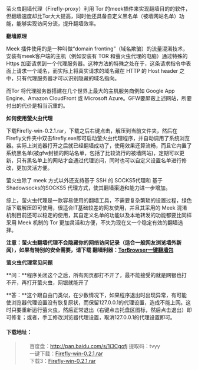 萤火虫翻墙代理（Firefly-proxy）利用 Tor 的meek插件来实现翻墙目的的软件，但翻墙速度却比Tor大大提高，同时他还具备自定义黑名单（被墙网站名单）功能，能够实现访问分流，提升翻墙效率。

**翻墙原理**

Meek 插件使用的是一种叫做“domain fronting”（域名欺骗）的流量混淆技术，安装有meek客户端的主机（例如安装有 TOR 和萤火虫代理的电脑）通过特殊的 Https 加密请求到一个代理服务器。这种方法的特殊之处在于，这条请求指令中表面上请求一个域名，而实际上将真实请求的域名藏在 HTTP 的 Host header 之中，只有代理服务器才可以识别隐藏的域名指向。

而Tor 将代理服务器搭建在几个世界上最大的主机服务商例如 Google App Engine、Amazon CloudFront 或 Microsoft Azure。GFW要屏蔽上述网站，所要付出的代价是相当沉重的。

**如何使用萤火虫代理**

下载Firefly-win-0.2.1.rar，下载之后右键点击，解压到当前文件夹，然后在Firefly文件夹中双击firefly.exe即可启动萤火虫代理程序，并自动调用了系统浏览器。实际上浏览器打开之后就已经翻墙成功了，使用效果还算流畅，而且它内置了系统黑名单(被gfw封锁的网站名单，包括了比较流行的被墙网站)，定期可以更新，只有黑名单上的网站才会通过代理访问，同时也可以自定义设置名单进行修改，更加灵活方便。

萤火虫除了 meek 方式以外还支持基于 SSH 的 SOCKS5代理和 基于Shadowsocks的SOCKS5 代理方式，使其翻墙渠道和能力进一步增加。

综上，萤火虫代理是一款容易使用的翻墙工具，不需要复杂繁琐的设置过程，绿色版下载解压即可使用，很适合IT基础较差的网友使用，并且其采用的 Meek 混淆机制目前还可以稳定的使用，其自定义名单的功能以及本地转发的功能都要比同样采用 Meek 机制的 Tor 更加灵活和方便，不失为现在又一个稳定有效的翻墙选择。

**注意：萤火虫翻墙代理不会隐藏你的网络访问记录（适合一般网友浏览墙外新闻），如果有特别的安全需要，请下载 翻墙利器：[TorBrowser一键翻墙包](https://github.com/bannedbook/fanqiang/wiki/TorBrowser%E4%B8%80%E9%94%AE%E7%BF%BB%E5%A2%99%E5%8C%85)**

**萤火虫代理常见问题**

**问：**程序关闭这个之后，所有网页都打不开了，最不能接受的就是网银也打不开，再打开萤火虫，网银就能开了﻿

**答：**这个跟自由门类似，在少数情况下，如果程序退出时出现异常，有可能使浏览器代理设置没有恢复原状，而保留127.0.0.1的代理设置，造成不能上网。这时只要重新运行萤火虫，然后正常退出（右键点击托盘区图标，然后点击退出）即可修复；或者，手工修改浏览器代理设置，取消127.0.0.1的代理设置即可。

<h4>下载地址：</h4>
<blockquote>
<ul class="task-list">

<li>百度盘：<a href="http://pan.baidu.com/s/1i3Cgofj" target="_blank">http://pan.baidu.com/s/1i3Cgofj</a> 提取码：tvyy</li> 
<li>一键下载：<a href="http://down.jwproxy.com/Firefly-win-0.2.1.rar" target="_blank">Firefly-win-0.2.1.rar</a></li> 
<li>下载3：<a href="https://copy.com/sSsSpXzZGhXDuNLu" target="_blank">Firefly-win-0.2.1.rar</a></li> 
</ul>
</blockquote>